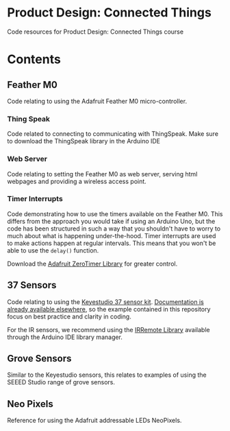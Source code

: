 # Product Design: Connected Things

Code resources for Product Design: Connected Things course

# Contents

## Feather M0

Code relating to using the Adafruit Feather M0 micro-controller.

### Thing Speak

Code related to connecting to communicating with ThingSpeak. Make sure to download the ThingSpeak library in the Arduino IDE

### Web Server

Code relating to setting the Feather M0 as web server, serving html webpages and providing a wireless access point.

### Timer Interrupts

Code demonstrating how to use the timers available on the Feather M0. This differs from the approach you would take if using an Arduino Uno, but the code has been structured in such a way that you shouldn't have to worry to much about what is happening under-the-hood. Timer interrupts are used to make actions happen at regular intervals. This means that you won't be able to use the `delay()` function.

Download the [Adafruit ZeroTimer Library](https://github.com/adafruit/Adafruit_ZeroTimer) for greater control.

## 37 Sensors

Code relating to using the [Keyestudio 37 sensor kit](https://wiki.keyestudio.com/Ks0068_keyestudio_37_in_1_Sensor_Kit_for_Arduino_Starters#kesestudio_37_in_1_Sensor_Kit_for_Arduino_Starters). [Documentation is already available elsewhere](https://www.instructables.com/id/Arduino-37-in-1-Sensors-Kit-Explained/), so the example contained in this repository focus on best practice and clarity in coding.

For the IR sensors, we recommend using the [IRRemote Library](http://z3t0.github.io/Arduino-IRremote/) available through the Arduino IDE library manager.

## Grove Sensors

Similar to the Keyestudio sensors, this relates to examples of using the SEEED Studio range of grove sensors.

## Neo Pixels

Reference for using the Adafruit addressable LEDs NeoPixels.
